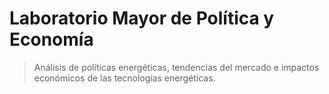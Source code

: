 # Laboratorio Mayor de Política y Economía

> Análisis de políticas energéticas, tendencias del mercado e impactos económicos de las tecnologías energéticas.
>